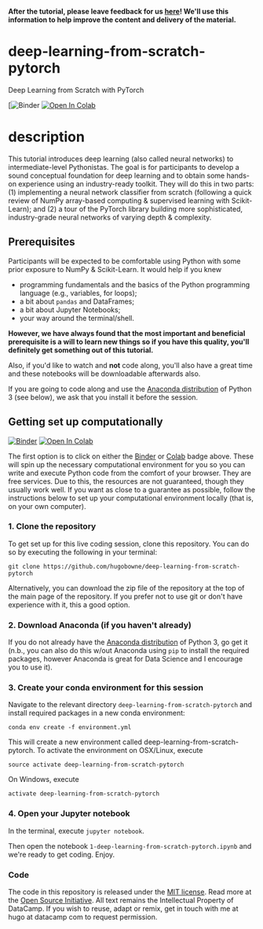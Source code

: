 **After the tutorial, please leave feedback for us [here](https://hugobowne.typeform.com/to/NYClbcaE)! We'll use this information to help improve the content and delivery of the material.**

# deep-learning-from-scratch-pytorch
Deep Learning from Scratch with PyTorch

[![Binder](https://mybinder.org/v2/gh/hugobowne/deep-learning-from-scratch-pytorch/f61063c3ec3aca124fd90b6af604e8e4c7313604?urlpath=lab)
[![Open In Colab](https://colab.research.google.com/assets/colab-badge.svg)](https://colab.research.google.com/github/hugobowne/deep-learning-from-scratch-pytorch/blob/master/notebooks/1-Student-deep-learning-from-scratch-pytorch.ipynb)

# description

This tutorial introduces deep learning (also called neural networks) to intermediate-level Pythonistas. The goal is for participants to develop a sound conceptual foundation for deep learning and to obtain some hands-on experience using an industry-ready toolkit. They will do this in two parts: (1) implementing a neural network classifier from scratch (following a quick review of NumPy array-based computing & supervised learning with Scikit-Learn); and (2) a tour of the PyTorch library building more sophisticated, industry-grade neural networks of varying depth & complexity.



## Prerequisites

Participants will be expected to be comfortable using Python with some prior exposure to NumPy & Scikit-Learn. It would help if you knew

* programming fundamentals and the basics of the Python programming language (e.g., variables, for loops);
* a bit about `pandas` and DataFrames;
* a bit about Jupyter Notebooks;
* your way around the terminal/shell.


**However, we have always found that the most important and beneficial prerequisite is a will to learn new things so if you have this quality, you'll definitely get something out of this tutorial.**

Also, if you'd like to watch and **not** code along, you'll also have a great time and these notebooks will be downloadable afterwards also.

If you are going to code along and use the [Anaconda distribution](https://www.anaconda.com/download/) of Python 3 (see below), we ask that you install it before the session.


## Getting set up computationally

[![Binder](https://mybinder.org/badge_logo.svg)](https://mybinder.org/v2/gh/hugobowne/deep-learning-from-scratch-pytorch/master?urlpath=lab)
[![Open In Colab](https://colab.research.google.com/assets/colab-badge.svg)](https://colab.research.google.com/github/hugobowne/deep-learning-from-scratch-pytorch/blob/master/notebooks/1-Instructor-deep-learning-from-scratch-pytorch.ipynb)

The first option is to click on either the [Binder](https://mybinder.readthedocs.io/en/latest/) or [Colab](https://research.google.com/colaboratory/faq.html) badge above. These will spin up the necessary computational environment for you so you can write and execute Python code from the comfort of your browser. They are free services. Due to this, the resources  are not guaranteed, though they usually work well. If you want as close to a guarantee as possible, follow the instructions below to set up your computational environment locally (that is, on your own computer).



### 1. Clone the repository

To get set up for this live coding session, clone this repository. You can do so by executing the following in your terminal:

```
git clone https://github.com/hugobowne/deep-learning-from-scratch-pytorch
```

Alternatively, you can download the zip file of the repository at the top of the main page of the repository. If you prefer not to use git or don't have experience with it, this a good option.

### 2. Download Anaconda (if you haven't already)

If you do not already have the [Anaconda distribution](https://www.anaconda.com/download/) of Python 3, go get it (n.b., you can also do this w/out Anaconda using `pip` to install the required packages, however Anaconda is great for Data Science and I encourage you to use it).

### 3. Create your conda environment for this session

Navigate to the relevant directory `deep-learning-from-scratch-pytorch` and install required packages in a new conda environment:

```
conda env create -f environment.yml
```

This will create a new environment called deep-learning-from-scratch-pytorch. To activate the environment on OSX/Linux, execute

```
source activate deep-learning-from-scratch-pytorch
```
On Windows, execute

```
activate deep-learning-from-scratch-pytorch
```


### 4. Open your Jupyter notebook

In the terminal, execute `jupyter notebook`.

Then open the notebook `1-deep-learning-from-scratch-pytorch.ipynb` and we're ready to get coding. Enjoy.


### Code
The code in this repository is released under the [MIT license](LICENSE). Read more at the [Open Source Initiative](https://opensource.org/licenses/MIT). All text remains the Intellectual Property of DataCamp. If you wish to reuse, adapt or remix, get in touch with me at hugo at datacamp com to request permission.
